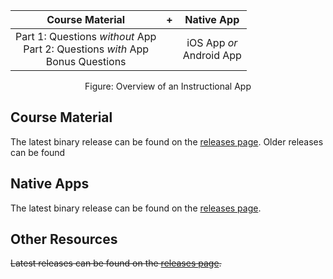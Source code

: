 <!-- ## Front Page Content

This website is powered by [GitLab Pages](https://about.gitlab.com/features/pages/)
/ [Hugo](https://gohugo.io) and can be built in under 1 minute.
Literally. It uses the `beautifulhugo` theme which supports content on your front page.
Edit `/content/_index.md` to change what appears here. Delete `/content/_index.md`
if you don't want any content here.

Head over to the [GitLab project](https://gitlab.com/pages/hugo) to get started. -->

<center>

| Course Material | + | Native App |
|:-:|:-:|:-:|
| Part 1: Questions *without* App<br>Part 2: Questions *with* App<br>Bonus Questions || iOS App *or*<br>Android App |

Figure: Overview of an Instructional App

</center>

## Course Material

The latest binary release can be found on the [releases page](https://gitlab.com/saegl5/check-student-loans-resources/-/releases). Older releases can be found

## Native Apps

The latest binary release can be found on the [releases page](https://gitlab.com/saegl5/check-student-loans-for-ios/-/releases).

## Other Resources

~~Latest releases can be found on the [releases page](https://gitlab.com/saegl5/check-student-loans-for-ios/-/releases).~~
